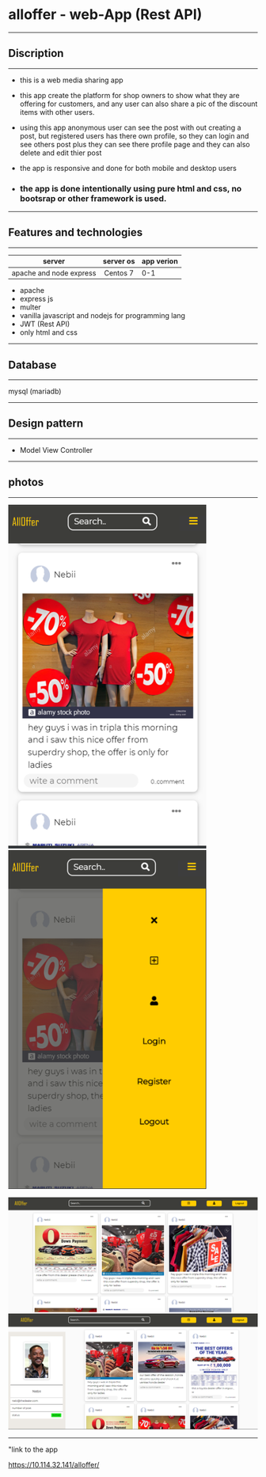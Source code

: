   # alloffer    - web-App   (Rest API)                                                 
 
 ------------------------------------------------------

 ## Discription 
 -------------------------------------------------------
- this is a web media sharing app 
- this app create the platform for shop owners to show what they are offering for customers, and any user can also share a pic of the discount items 
  with other users. 
- using this app  anonymous user can see the post with out creating a post, but 
  registered users has there own profile, so they can login and see others post plus they can see there profile page and they 
  can also delete and edit thier post 
- the app is responsive and done for both mobile and desktop users 

- ### the app is done intentionally using pure html and css, no bootsrap or other framework  is used. 

---

 ## Features  and technologies   
    
 -----------------------------------------------------

 
 |  server  | server os  | app verion  |
 | ---------------- |:-------------:| ----------  |
 |  apache and node express |  Centos 7          |      0-1    |

 
 
 - apache                                          
 - express js 
 - multer
 - vanilla javascript and nodejs  for programming lang 
 - JWT (Rest API)
 - only html and css 

-----------------------------------------------------------

 ## Database   
    
 -----------------------------------------------------
 mysql (mariadb)


---------------------------------------------------------

## Design pattern 

---------------------------------------------------------

 - Model View Controller




-----------------------------------------------------------

## photos

---------------------


<img src="appScreenshot/mobile.PNG" width="400">                        <img src="appScreenshot/mobile_nav.PNG" width="400">

 <img src="appScreenshot/mainfeed.PNG" width="800">
 
  <img src="appScreenshot/pfofile.PNG" width="800">
  
  
  -------------------------
  "link to the app 
  
  https://10.114.32.141/alloffer/